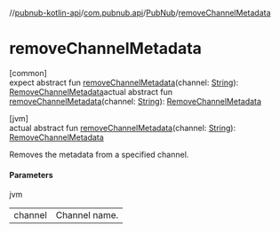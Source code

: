 //[pubnub-kotlin-api](../../../index.md)/[com.pubnub.api](../index.md)/[PubNub](index.md)/[removeChannelMetadata](remove-channel-metadata.md)

# removeChannelMetadata

[common]\
expect abstract fun [removeChannelMetadata](remove-channel-metadata.md)(channel: [String](https://kotlinlang.org/api/latest/jvm/stdlib/kotlin-stdlib/kotlin/-string/index.html)): [RemoveChannelMetadata](../../com.pubnub.api.endpoints.objects.channel/-remove-channel-metadata/index.md)actual abstract fun [removeChannelMetadata](remove-channel-metadata.md)(channel: [String](https://kotlinlang.org/api/latest/jvm/stdlib/kotlin-stdlib/kotlin/-string/index.html)): [RemoveChannelMetadata](../../com.pubnub.api.endpoints.objects.channel/-remove-channel-metadata/index.md)

[jvm]\
actual abstract fun [removeChannelMetadata](remove-channel-metadata.md)(channel: [String](https://kotlinlang.org/api/latest/jvm/stdlib/kotlin-stdlib/kotlin/-string/index.html)): [RemoveChannelMetadata](../../com.pubnub.api.endpoints.objects.channel/-remove-channel-metadata/index.md)

Removes the metadata from a specified channel.

#### Parameters

jvm

| | |
|---|---|
| channel | Channel name. |
